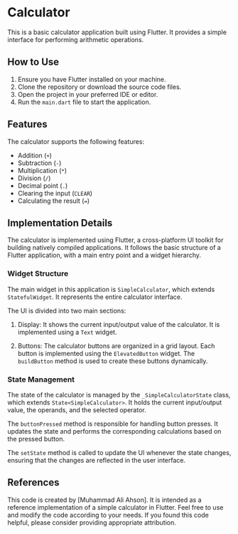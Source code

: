 # Calculator

This is a basic calculator application built using Flutter. It provides a simple interface for performing arithmetic operations.

## How to Use

1. Ensure you have Flutter installed on your machine.
2. Clone the repository or download the source code files.
3. Open the project in your preferred IDE or editor.
4. Run the `main.dart` file to start the application.

## Features

The calculator supports the following features:

- Addition (`+`)
- Subtraction (`-`)
- Multiplication (`*`)
- Division (`/`)
- Decimal point (`.`)
- Clearing the input (`CLEAR`)
- Calculating the result (`=`)

## Implementation Details

The calculator is implemented using Flutter, a cross-platform UI toolkit for building natively compiled applications. It follows the basic structure of a Flutter application, with a main entry point and a widget hierarchy.

### Widget Structure

The main widget in this application is `SimpleCalculator`, which extends `StatefulWidget`. It represents the entire calculator interface.

The UI is divided into two main sections:

1. Display: It shows the current input/output value of the calculator. It is implemented using a `Text` widget.

2. Buttons: The calculator buttons are organized in a grid layout. Each button is implemented using the `ElevatedButton` widget. The `buildButton` method is used to create these buttons dynamically.

### State Management

The state of the calculator is managed by the `_SimpleCalculatorState` class, which extends `State<SimpleCalculator>`. It holds the current input/output value, the operands, and the selected operator.

The `buttonPressed` method is responsible for handling button presses. It updates the state and performs the corresponding calculations based on the pressed button.

The `setState` method is called to update the UI whenever the state changes, ensuring that the changes are reflected in the user interface.

## References

This code is created by [Muhammad Ali Ahson]. It is intended as a reference implementation of a simple calculator in Flutter. Feel free to use and modify the code according to your needs. If you found this code helpful, please consider providing appropriate attribution.